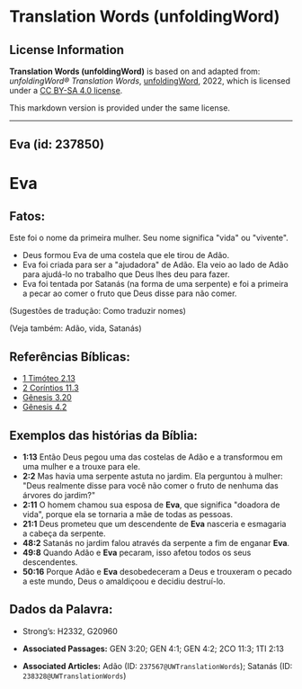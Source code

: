 # Translation Words (unfoldingWord)

## License Information

**Translation Words (unfoldingWord)** is based on and adapted from: _unfoldingWord® Translation Words_, [unfoldingWord](https://unfoldingword.org/utw), 2022, which is licensed under a [CC BY-SA 4.0 license](https://creativecommons.org/licenses/by-sa/4.0/legalcode.en).

This markdown version is provided under the same license.



--------------------------------

## Eva (id: 237850)

Eva
===

Fatos:
------

Este foi o nome da primeira mulher. Seu nome significa "vida" ou "vivente".

* Deus formou Eva de uma costela que ele tirou de Adão.
* Eva foi criada para ser a "ajudadora" de Adão. Ela veio ao lado de Adão para ajudá\-lo no trabalho que Deus lhes deu para fazer.
* Eva foi tentada por Satanás (na forma de uma serpente) e foi a primeira a pecar ao comer o fruto que Deus disse para não comer.

(Sugestões de tradução: Como traduzir nomes)

(Veja também: Adão, vida, Satanás)

Referências Bíblicas:
---------------------

* [1 Timóteo 2\.13](https://ref.ly/1Tim2:13)
* [2 Coríntios 11\.3](https://ref.ly/2Cor11:3)
* [Gênesis 3\.20](https://ref.ly/Gen3:20)
* [Gênesis 4\.2](https://ref.ly/Gen4:2)

Exemplos das histórias da Bíblia:
---------------------------------

* **1:13** Então Deus pegou uma das costelas de Adão e a transformou em uma mulher e a trouxe para ele.
* **2:2** Mas havia uma serpente astuta no jardim. Ela perguntou à mulher: "Deus realmente disse para você não comer o fruto de nenhuma das árvores do jardim?"
* **2:11** O homem chamou sua esposa de **Eva**, que significa "doadora de vida", porque ela se tornaria a mãe de todas as pessoas.
* **21:1** Deus prometeu que um descendente de **Eva** nasceria e esmagaria a cabeça da serpente.
* **48:2** Satanás no jardim falou através da serpente a fim de enganar **Eva**.
* **49:8** Quando Adão e **Eva** pecaram, isso afetou todos os seus descendentes.
* **50:16** Porque Adão e **Eva** desobedeceram a Deus e trouxeram o pecado a este mundo, Deus o amaldiçoou e decidiu destruí\-lo.

Dados da Palavra:
-----------------

* Strong’s: H2332, G20960

* **Associated Passages:** GEN 3:20; GEN 4:1; GEN 4:2; 2CO 11:3; 1TI 2:13
* **Associated Articles:** Adão (ID: `237567@UWTranslationWords`); Satanás (ID: `238328@UWTranslationWords`)


